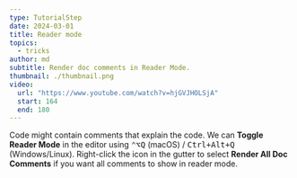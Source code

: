 ```yaml
---
type: TutorialStep
date: 2024-03-01
title: Reader mode
topics:
  - tricks
author: md
subtitle: Render doc comments in Reader Mode.
thumbnail: ./thumbnail.png
video:
  url: "https://www.youtube.com/watch?v=hjGVJHOLSjA"
  start: 164
  end: 180
---
```


Code might contain comments that explain the code. We can **Toggle Reader Mode** in the editor using <kbd>⌃⌥Q</kbd> (macOS) / <kbd>Ctrl+Alt+Q</kbd> (Windows/Linux). Right-click the icon in the gutter to select **Render All Doc Comments** if you want all comments to show in reader mode.
